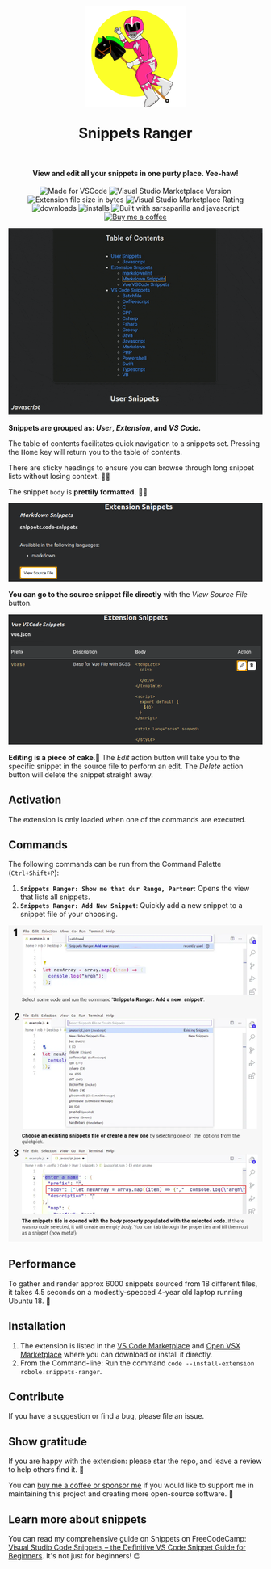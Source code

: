 <h1 align="center">
  <br>
    <img align="center" src="img/logo.png" width="200">
  <br>
	<br>
  Snippets Ranger
  <br>
  <br>
</h1>
<h4 align="center">View and edit all your snippets in one purty place. Yee-haw!</h4>

<p align="center">
<img src="https://img.shields.io/static/v1?logo=visual-studio-code&label=made%20for&message=VS%20Code&color=0000ff" alt="Made for VSCode">
<img src="https://img.shields.io/visual-studio-marketplace/v/robole.snippets-ranger?logo=visual-studio-code&color=ffa500" alt="Visual Studio Marketplace Version">
<img src="https://img.shields.io/static/v1?logo=visual-studio-code&label=size&message=65KB&color=008000"
alt="Extension file size in bytes">
<img src="https://img.shields.io/visual-studio-marketplace/r/robole.snippets-ranger?logo=visual-studio-code&color=yellow" alt="Visual Studio Marketplace Rating">
<img src="https://img.shields.io/visual-studio-marketplace/d/robole.snippets-ranger?logo=visual-studio-code&color=blue" alt="downloads"/>
<img src="https://img.shields.io/visual-studio-marketplace/i/robole.snippets-ranger?logo=visual-studio-code&color=blue" alt="installs"/>
<img src="https://img.shields.io/static/v1?label=built%20with&message=sarsaparilla%20%26%20javascript&color=violet" alt="Built with sarsaparilla and javascript"/>
<a href="https://ko-fi.com/roboleary"><img src="https://img.shields.io/badge/Buy%20me%20a%20coffee-$4-orange?logo=buy-me-a-coffee" alt="Buy me a coffee"></a>
</p>

<p align="center">
<img src="img/screenshots/demo.gif" alt="demo"/>
</p>

**Snippets are grouped as: *User*, *Extension*, and *VS Code*.**

The table of contents facilitates quick navigation to a snippets set. Pressing the <kbd>Home</kbd> key will return you to the table of contents.

There are sticky headings to ensure you can browse through long snippet lists without losing context. 🦎🔝

The snippet `body` is **prettily formatted**. 🌻✨

![view source screenshot](img/screenshots/view-source.png)

**You can go to the source snippet file directly** with the *View Source File* button.

![view source screenshot](img/screenshots/edit.png)

**Editing is a piece of cake**.🍰 The *Edit* action button will take you to the specific snippet in the source file to perform an edit. The *Delete* action button will delete the snippet straight away.

## Activation

The extension is only loaded when one of the commands are executed.

## Commands

The following commands can be run from the Command Palette (`Ctrl+Shift+P`):

1. **`Snippets Ranger: Show me that dur Range, Partner`**: Opens the view that lists all snippets.
1. **`Snippets Ranger: Add New Snippet`**: Quickly add a new snippet to a snippet file of your choosing.

![add new snippet](img/screenshots/add-new.webp)

## Performance

To gather and render approx 6000 snippets sourced from 18 different files, it takes 4.5 seconds on a modestly-specced 4-year old laptop running Ubuntu 18. 🚀

## Installation

1. The extension is listed in the [VS Code Marketplace](https://marketplace.visualstudio.com/items?itemName=robole.snippets-ranger) and [Open VSX Marketplace](https://open-vsx.org/extension/robole/snippets-ranger) where you can download or install it directly.
1. From the Command-line: Run the command `code --install-extension robole.snippets-ranger`.

## Contribute

If you have a suggestion or find a bug, please file an issue.

## Show gratitude

If you are happy with the extension: please star the repo, and leave a review to help others find it. 🌟

You can [buy me a coffee or sponsor me](https://ko-fi.com/roboleary) if you would like to support me in maintaining this project and creating more open-source software. 🙏

## Learn more about snippets

You can read my comprehensive guide on Snippets on FreeCodeCamp: [Visual Studio Code Snippets – the Definitive VS Code Snippet Guide for Beginners](https://www.freecodecamp.org/news/definitive-guide-to-snippets-visual-studio-code/). It's not just for beginners! 😉
